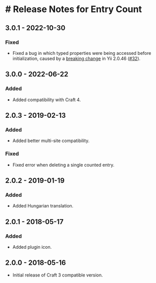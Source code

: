 # # Release Notes for Entry Count

## 3.0.1 - 2022-10-30
### Fixed
- Fixed a bug in which typed properties were being accessed before initialization, caused by a [breaking change](https://github.com/yiisoft/yii2/issues/19546#issuecomment-1291280606) in Yii 2.0.46 ([#32](https://github.com/putyourlightson/craft-entry-count/issues/32)).

## 3.0.0 - 2022-06-22
### Added
- Added compatibility with Craft 4.

## 2.0.3 - 2019-02-13
### Added
- Added better multi-site compatibility.

### Fixed
- Fixed error when deleting a single counted entry.

## 2.0.2 - 2019-01-19
### Added
- Added Hungarian translation.

## 2.0.1 - 2018-05-17
### Added
- Added plugin icon.

## 2.0.0 - 2018-05-16
- Initial release of Craft 3 compatible version.
